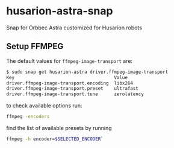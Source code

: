 # husarion-astra-snap

Snap for Orbbec Astra customized for Husarion robots

## Setup FFMPEG

The default values for `ffmpeg-image-transport` are:

```bash
$ sudo snap get husarion-astra driver.ffmpeg-image-transport
Key                                     Value
driver.ffmpeg-image-transport.encoding  libx264
driver.ffmpeg-image-transport.preset    ultrafast
driver.ffmpeg-image-transport.tune      zerolatency
```

to check available options run:

```bash
ffmpeg -encoders
```

find the list of available presets by running

```bash
ffmpeg -h encoder=$SELECTED_ENCODER`
```

